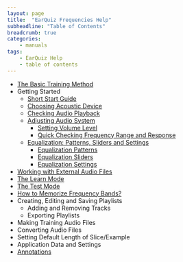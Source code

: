 ```yaml
---
layout: page
title:  "EarQuiz Frequencies Help"
subheadline: "Table of Contents"
breadcrumb: true
categories:
    - manuals
tags:
    - EarQuiz Help
    - table of contents
---
```


* [The Basic Training Method](#the-basic-training-method)
* Getting Started
  - [Short Start Guide](#short-start-guide)
  - [Choosing Acoustic Device](#choosing-acoustic-device)
  - [Checking Audio Playback](#checking-audio-playback)
  - [Adjusting Audio System](#adjusting-audio-system)
    * [Setting Volume Level](#setting-volume-level)
    * [Quick Checking Frequency Range and Response](#checking-frequency-range)
  - [Equalization: Patterns, Sliders and Settings](#eq-patterns)
    * [Equalization Patterns](#eq-patterns)
    * [Equalization Sliders](#equalization-sliders)
    * [Equalization Settings](#equalization-settings)
* [Working with External Audio Files](#working-with-external-audio-files)
* [The Learn Mode](#learn-mode)
* [The Test Mode](#test-mode)
* [How to Memorize Frequency Bands?](#memorizing-frequencies)
* Creating, Editing and Saving Playlists
  - Adding and Removing Tracks
  - Exporting Playlists
* Making Training Audio Files
* Converting Audio Files
* Setting Default Length of Slice/Example
* Application Data and Settings
* [Annotations](#pink-noise)